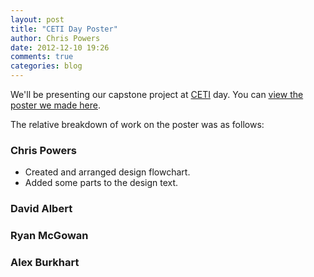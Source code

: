 ```yaml
---
layout: post
title: "CETI Day Poster"
author: Chris Powers
date: 2012-12-10 19:26
comments: true
categories: blog
---
```


We'll be presenting our capstone project at [CETI](http://www.ceti.cse.ohio-state.edu/) day. You can [view the poster we made here](https://docs.google.com/presentation/d/1Y2DdICD1Q7gtolPjZvkPaMU_Wz8IqdtSBn0rHKRyCU8/edit#slide=id.p14).

The relative breakdown of work on the poster was as follows:

### Chris Powers

* Created and arranged design flowchart.
* Added some parts to the design text.

### David Albert

### Ryan McGowan

### Alex Burkhart